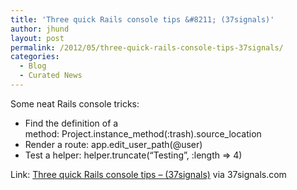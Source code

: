 ```yaml
---
title: 'Three quick Rails console tips &#8211; (37signals)'
author: jhund
layout: post
permalink: /2012/05/three-quick-rails-console-tips-37signals/
categories:
  - Blog
  - Curated News
---
```

Some neat Rails console tricks:

  * Find the definition of a method:&nbsp;Project.instance\_method(:trash).source\_location
  * Render a route: app.edit\_user\_path(@user)
  * Test a helper: helper.truncate(&#8220;Testing&#8221;, :length => 4)

Link: [Three quick Rails console tips &#8211; (37signals)][1] via 37signals.com

 [1]: http://bit.ly/JWsio6